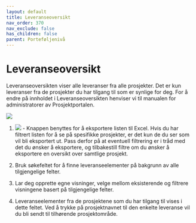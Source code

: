 ```yaml
---
layout: default
title: Leveranseoversikt
nav_order: 370
nav_exclude: false
has_children: false
parent: Porteføljenivå
---
```


# Leveranseoversikt

Leveranseoversikten viser alle leveranser fra alle prosjekter. Det er kun leveranser fra de prosjekter du har tilgang til som er synlige for deg. For å endre på innholdet i Leveranseoversikten henviser vi til manualen for administratorer av Prosjektportalen.

![](./media/3.6.1-Leveranseoversikt.png)

1. ![](./media/image28.png) - Knappen benyttes for å eksportere listen til Excel. Hvis du har filtrert listen for å se på spesifikke prosjekter, er det kun de du ser som vil bli eksportert ut. Pass derfor på at eventuell filtrering er i tråd med det du ønsker å eksportere, og tilbakestill filtre om du ønsker å eksportere en oversikt over samtlige prosjekt.

2. Bruk søkefeltet for å finne leveranseelementer på bakgrunn av alle tilgjengelige felter.
   
3. Lar deg opprette egne visninger, velge mellom eksisterende og filtrere visningene basert på tilgjengelige felter.

4. Leveranseelementer fra de prosjektene som du har tilgang til vises i dette feltet. Ved å trykke på prosjektnavnet til den enkelte leveranse vil du bli sendt til tilhørende prosjektområde.
